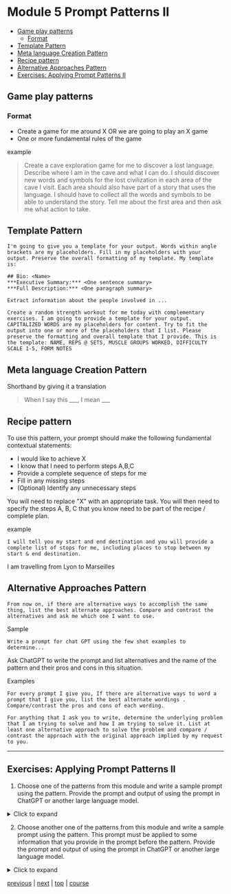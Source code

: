 # Module 5 Prompt Patterns II

- [Game play patterns](#game-play-patterns)
	- [Format](#format)
- [Template Pattern](#template-pattern)
- [Meta language Creation Pattern](#meta-language-creation-pattern)
- [Recipe pattern](#recipe-pattern)
- [Alternative Approaches Pattern](#alternative-approaches-pattern)
- [Exercises: Applying Prompt Patterns II](#exercises-applying-prompt-patterns-ii)


## Game play patterns

### Format

* Create a game for me around X OR we are going to play an X game
* One or more fundamental rules of the game

example
> Create a cave exploration game  for me to discover a lost language. Describe where I am in the cave and what I can do. I should discover new words and symbols for the lost civilization in each area of the cave I visit. Each area should also have part of a story that uses the language. I should have to collect all the words and symbols to be able to understand the story. Tell me about the first area and then ask me what action to take.

## Template Pattern

```text
I'm going to give you a template for your output. Words within angle brackets are my placeholders. Fill in my placeholders with your output. Preserve the overall formatting of my template. My template is:
```

```text
## Bio: <Name>
***Executive Summary:*** <One sentence summary>
***Full Description:*** <One paragraph summary>

Extract information about the people involved in ...
```

```text
Create a random strength workout for me today with complementary exercises. I am going to provide a template for your output. CAPITALIZED WORDS are my placeholders for content. Try to fit the output into one or more of the placeholders that I list. Please preserve the formatting and overall template that I provide. This is the template: NAME, REPS @ SETS, MUSCLE GROUPS WORKED, DIFFICULTY SCALE 1-5, FORM NOTES
```

## Meta language Creation Pattern

Shorthand by giving it a translation


> When I say this ___, I mean ___

## Recipe pattern

To use this pattern, your prompt should make the following fundamental contextual statements:

* I would like to achieve X
* I know that I need to perform steps A,B,C
* Provide a complete sequence of steps for me
* Fill in any missing steps
* (Optional) Identify any unnecessary steps

You will need to replace "X" with an appropriate task. You will then need to specify the steps A, B, C that you know need to be part of the recipe / complete plan.

example

```text
I will tell you my start and end destination and you will provide a complete list of stops for me, including places to stop between my start & end destination.
```


I am travelling from Lyon to Marseilles

## Alternative Approaches Pattern

```text
From now on, if there are alternative ways to accomplish the same thing, list the best alternate approaches. Compare and contrast the alternatives and ask me which one I want to use.
```

Sample

```text
Write a prompt for chat GPT using the few shot examples to determine...
```

Ask ChatGPT to write the prompt and list alternatives and the name of the pattern and their pros and cons in this situation.


Examples

```text
For every prompt I give you, If there are alternative ways to word a prompt that I give you, list the best alternate wordings . Compare/contrast the pros and cons of each wording.
```

```text
For anything that I ask you to write, determine the underlying problem that I am trying to solve and how I am trying to solve it. List at least one alternative approach to solve the problem and compare / contrast the approach with the original approach implied by my request to you.
```

---


## Exercises: Applying Prompt Patterns II

1. Choose one of the patterns from this module and write a sample prompt using the pattern. Provide the prompt and output of using the prompt in ChatGPT or another large language model.

<details>
<summary>Click to expand</summary>

Prompt

```text
Given a person with a pinched nerve in their neck where pain radiates out to their right shoulder, create a PT exercise program for a week of exercises listed by day, and any rest days. I am going to provide a template for your output. Words within angle brackets are my placeholders for content. Try to fit the output into one or more of the placeholders that I list. Please preserve the formatting and overall template that I provide. This is the template:

## <Day of the week>
***<Name of exercise>***
_<Description>_
<reps @sets>
```

Output

```text
Monday

Chin Tucks
Press your chin gently backward to create a “double chin” while keeping your neck and back straight. Hold for a few seconds and release.
10 reps @ 3 sets

Shoulder Blade Squeezes
Sit or stand upright. Squeeze your shoulder blades together gently as if pinching a pencil between them. Hold for 5 seconds and release.
10 reps @ 3 sets

Neck Side Stretches
Sit upright. Gently tilt your head to one side, bringing your ear toward your shoulder until you feel a stretch on the opposite side of your neck. Hold for 20 seconds on each side.
3 reps @ each side

Tuesday

Levator Scapula Stretch
Sit or stand. Tilt your head downward diagonally as if looking at your opposite armpit. Use your hand to gently guide your head deeper into the stretch.
20 seconds @ 3 reps per side

Pendulum Swings
Bend at the waist and let your arm dangle freely. Gently swing it in small circles clockwise, then counterclockwise.
10 circles each direction @ 3 sets

Scapular Wall Slides
Stand with your back against a wall. Raise your arms to a “goalpost” position and slide them up and down along the wall.
10 reps @ 3 sets

Wednesday

Rest and Recovery
Take a day off from exercises to allow the inflamed nerve and muscles to recover. Focus on maintaining good posture and avoiding aggravating activities.

Thursday

Cat-Cow Stretch
Start on all fours. Arch your back upward (Cat) and then drop your belly downward while lifting your head (Cow). Move slowly and fluidly.
10 reps @ 2 sets

Doorway Pec Stretch
Stand in a doorway with your forearms resting on the doorframe at shoulder height. Step forward gently until you feel a stretch in your chest and shoulders.
20 seconds @ 3 reps

Scapular Retractions with Resistance Band
Hold a resistance band in front of you. Pull it apart by squeezing your shoulder blades together and return to start.
10 reps @ 3 sets

Friday

Isometric Neck Presses
Sit upright. Place your hand on your forehead and gently press your head against it without moving. Repeat with your hand on the sides and back of your head.
5 seconds hold @ 3 reps each direction

Upper Trap Stretch
Sit upright. Gently pull your head to one side using your hand while keeping the opposite shoulder relaxed.
20 seconds @ 3 reps per side

Wall Angels
Stand with your back against a wall, arms raised in a “goalpost” position. Slowly raise and lower your arms while keeping them in contact with the wall.
10 reps @ 3 sets

Saturday

Rest and Recovery
Focus on hydration, gentle walking, and maintaining good posture. Avoid activities that might strain the neck or shoulder.

Sunday

Full Body Stretch Session
Combine neck, shoulder, and upper back stretches from the week into a 15-minute stretching routine. Focus on deep breathing and holding each stretch.
15 minutes

Let me know if you’d like to tweak or adjust any of these!
```


</details>


2. Choose another one of the patterns from this module and write a sample prompt using the pattern. This prompt must be applied to some information that you provide in the prompt before the pattern. Provide the prompt and output of using the prompt in ChatGPT or another large language model.

<details>
<summary>Click to expand</summary>

Prompt

```text
I am gluten free and I enjoy history, science, and art.

When I say Paris,3->Lyon,2->Nice,2 it means that I will travel to each of those places and stay for that amount of days. I want you to give me a a short description of the history of the place and suggestions for what to do on each day. Go ahead and start with the example.
```

Response

```text
Itinerary: Paris, 3 -> Lyon, 2 -> Nice, 2

Paris (3 days)

History

Paris, originally known as Lutetia during Roman times, became the heart of France by the Middle Ages. A center for art, science, and politics, it has witnessed monumental events like the French Revolution and the rise of Impressionism. Paris continues to inspire with its blend of historical landmarks and modern vibrancy.

Day 1: Historical Highlights
	•	Morning: Explore the Louvre Museum, home to masterpieces like the Mona Lisa.
	•	Afternoon: Visit the Notre-Dame Cathedral, marveling at its Gothic architecture.
	•	Evening: Stroll along the Seine River, enjoying views of historic bridges and monuments.

Day 2: Science and Art
	•	Morning: Visit the Musée d’Orsay, showcasing Impressionist and Post-Impressionist art.
	•	Afternoon: Head to the Palais de la Découverte, a science museum with interactive exhibits.
	•	Evening: Dine at a gluten-free bistro, such as NOGLU, offering Parisian-inspired dishes.

Day 3: Iconic Paris
	•	Morning: Tour the Eiffel Tower and enjoy panoramic views of the city.
	•	Afternoon: Explore the Montmartre district, visiting the Sacré-Cœur Basilica and artist studios.
	•	Evening: Enjoy a gluten-free treat from Helmut Newcake before heading to the Moulin Rouge or another cabaret.

Lyon (2 days)

History

Lyon was founded as Lugdunum by the Romans in 43 BCE and became the capital of Roman Gaul. Its role in silk production and Renaissance banking shaped its development. Today, Lyon is known for its well-preserved Old Town and culinary traditions.

Day 1: Roman and Renaissance Lyon
	•	Morning: Visit the Roman Theatres of Fourvière and the Gallo-Roman Museum.
	•	Afternoon: Wander through the Vieux Lyon (Old Lyon), a UNESCO World Heritage Site, and its traboules (hidden passageways).
	•	Evening: Dine at a gluten-free-friendly bouchon (local eatery), such as Le Tigre.

Day 2: Art and Gastronomy
	•	Morning: Explore the Musée des Beaux-Arts, Lyon’s fine arts museum.
	•	Afternoon: Take a guided tour of Les Halles de Lyon Paul Bocuse, sampling gluten-free local specialties.
	•	Evening: Walk along the Saône River, enjoying the illuminated cityscape.

Nice (2 days)

History

Founded as Nikaia by the Greeks around 350 BCE, Nice became a key trading port under Roman rule. Over centuries, it shifted between French and Italian influences, enriching its culture and architecture. Its Mediterranean charm made it a 19th-century retreat for European aristocracy.

Day 1: Seaside and Old Town
	•	Morning: Stroll along the Promenade des Anglais, enjoying views of the Mediterranean.
	•	Afternoon: Explore Vieille Ville (Old Town), visiting the Cours Saleya Market for local crafts and gluten-free delicacies.
	•	Evening: Relax at a beachside restaurant with gluten-free options, such as Le Tire Bouchon.

Day 2: Art and Nature
	•	Morning: Visit the Musée Marc Chagall, dedicated to the artist’s biblical-inspired works.
	•	Afternoon: Hike or take a short trip to Castle Hill (Colline du Château) for panoramic views of the city and sea.
	•	Evening: Enjoy a quiet dinner featuring Niçoise cuisine, adapted for gluten-free dining.

Let me know if you’d like more tailored suggestions!
```


</details>

[previous](./module4.md) | [next](./module6.md) | [top](#module-5-prompt-patterns-ii) | [course](./readme.md)
